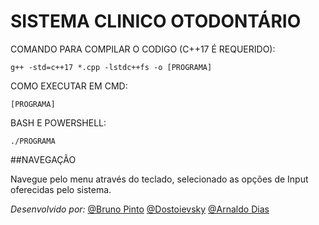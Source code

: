 # SISTEMA CLINICO OTODONTÁRIO

COMANDO PARA COMPILAR O CODIGO (C++17 É REQUERIDO):

`g++ -std=c++17 *.cpp -lstdc++fs -o [PROGRAMA]`

COMO EXECUTAR EM CMD: 

`[PROGRAMA]`

BASH E POWERSHELL: 

`./PROGRAMA`

##NAVEGAÇÃO

Navegue pelo menu através do teclado, selecionado as opções de Input oferecidas
pelo sistema.

*Desenvolvido por:*
[@Bruno Pinto](https://github.com/bruno-augusto-pinto)
[@Dostoievsky](https://github.com/dostoievsky)
[@Arnaldo Dias](https://github.com/Arnaldias)

